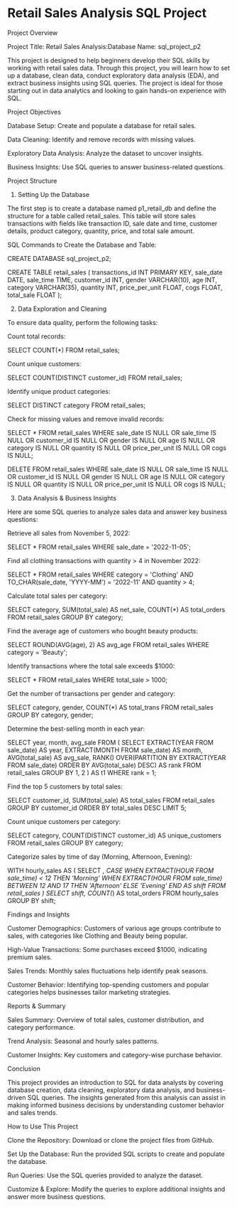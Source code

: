 # Retail Sales Analysis SQL Project

Project Overview

Project Title: Retail Sales Analysis:Database Name: sql_project_p2

This project is designed to help beginners develop their SQL skills by working with retail sales data. Through this project, you will learn how to set up a database, clean data, conduct exploratory data analysis (EDA), and extract business insights using SQL queries. The project is ideal for those starting out in data analytics and looking to gain hands-on experience with SQL.

Project Objectives

Database Setup: Create and populate a database for retail sales.

Data Cleaning: Identify and remove records with missing values.

Exploratory Data Analysis: Analyze the dataset to uncover insights.

Business Insights: Use SQL queries to answer business-related questions.

Project Structure

1. Setting Up the Database

The first step is to create a database named p1_retail_db and define the structure for a table called retail_sales. This table will store sales transactions with fields like transaction ID, sale date and time, customer details, product category, quantity, price, and total sale amount.

SQL Commands to Create the Database and Table:

CREATE DATABASE sql_project_p2;

CREATE TABLE retail_sales (
    transactions_id INT PRIMARY KEY,
    sale_date DATE,
    sale_time TIME,
    customer_id INT,
    gender VARCHAR(10),
    age INT,
    category VARCHAR(35),
    quantity INT,
    price_per_unit FLOAT,
    cogs FLOAT,
    total_sale FLOAT
);

2. Data Exploration and Cleaning

To ensure data quality, perform the following tasks:

Count total records:

SELECT COUNT(*) FROM retail_sales;

Count unique customers:

SELECT COUNT(DISTINCT customer_id) FROM retail_sales;

Identify unique product categories:

SELECT DISTINCT category FROM retail_sales;

Check for missing values and remove invalid records:

SELECT * FROM retail_sales
WHERE sale_date IS NULL OR sale_time IS NULL OR customer_id IS NULL OR
      gender IS NULL OR age IS NULL OR category IS NULL OR
      quantity IS NULL OR price_per_unit IS NULL OR cogs IS NULL;

DELETE FROM retail_sales
WHERE sale_date IS NULL OR sale_time IS NULL OR customer_id IS NULL OR
      gender IS NULL OR age IS NULL OR category IS NULL OR
      quantity IS NULL OR price_per_unit IS NULL OR cogs IS NULL;

3. Data Analysis & Business Insights

Here are some SQL queries to analyze sales data and answer key business questions:

Retrieve all sales from November 5, 2022:

SELECT * FROM retail_sales WHERE sale_date = '2022-11-05';

Find all clothing transactions with quantity > 4 in November 2022:

SELECT * FROM retail_sales
WHERE category = 'Clothing'
AND TO_CHAR(sale_date, 'YYYY-MM') = '2022-11'
AND quantity > 4;

Calculate total sales per category:

SELECT category, SUM(total_sale) AS net_sale, COUNT(*) AS total_orders
FROM retail_sales
GROUP BY category;

Find the average age of customers who bought beauty products:

SELECT ROUND(AVG(age), 2) AS avg_age
FROM retail_sales
WHERE category = 'Beauty';

Identify transactions where the total sale exceeds $1000:

SELECT * FROM retail_sales WHERE total_sale > 1000;

Get the number of transactions per gender and category:

SELECT category, gender, COUNT(*) AS total_trans
FROM retail_sales
GROUP BY category, gender;

Determine the best-selling month in each year:

SELECT year, month, avg_sale FROM (
    SELECT
        EXTRACT(YEAR FROM sale_date) AS year,
        EXTRACT(MONTH FROM sale_date) AS month,
        AVG(total_sale) AS avg_sale,
        RANK() OVER(PARTITION BY EXTRACT(YEAR FROM sale_date) ORDER BY AVG(total_sale) DESC) AS rank
    FROM retail_sales
    GROUP BY 1, 2
) AS t1 WHERE rank = 1;

Find the top 5 customers by total sales:

SELECT customer_id, SUM(total_sale) AS total_sales
FROM retail_sales
GROUP BY customer_id
ORDER BY total_sales DESC
LIMIT 5;

Count unique customers per category:

SELECT category, COUNT(DISTINCT customer_id) AS unique_customers
FROM retail_sales
GROUP BY category;

Categorize sales by time of day (Morning, Afternoon, Evening):

WITH hourly_sales AS (
    SELECT *,
        CASE
            WHEN EXTRACT(HOUR FROM sale_time) < 12 THEN 'Morning'
            WHEN EXTRACT(HOUR FROM sale_time) BETWEEN 12 AND 17 THEN 'Afternoon'
            ELSE 'Evening'
        END AS shift
    FROM retail_sales
)
SELECT shift, COUNT(*) AS total_orders FROM hourly_sales GROUP BY shift;

Findings and Insights

Customer Demographics: Customers of various age groups contribute to sales, with categories like Clothing and Beauty being popular.

High-Value Transactions: Some purchases exceed $1000, indicating premium sales.

Sales Trends: Monthly sales fluctuations help identify peak seasons.

Customer Behavior: Identifying top-spending customers and popular categories helps businesses tailor marketing strategies.

Reports & Summary

Sales Summary: Overview of total sales, customer distribution, and category performance.

Trend Analysis: Seasonal and hourly sales patterns.

Customer Insights: Key customers and category-wise purchase behavior.

Conclusion

This project provides an introduction to SQL for data analysts by covering database creation, data cleaning, exploratory data analysis, and business-driven SQL queries. The insights generated from this analysis can assist in making informed business decisions by understanding customer behavior and sales trends.

How to Use This Project

Clone the Repository: Download or clone the project files from GitHub.

Set Up the Database: Run the provided SQL scripts to create and populate the database.

Run Queries: Use the SQL queries provided to analyze the dataset.

Customize & Explore: Modify the queries to explore additional insights and answer more business questions.
